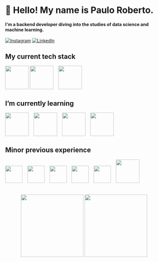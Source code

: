 # 👋 Hello! My name is Paulo Roberto.
#### I'm a backend developer diving into the studies of data science and machine learning.
[![Instagram](https://img.shields.io/badge/Instagram-%23E4405F.svg?logo=Instagram&logoColor=white)](https://instagram.com/pauloroberto.dev) [![LinkedIn](https://img.shields.io/badge/LinkedIn-%230077B5.svg?logo=linkedin&logoColor=white)](https://www.linkedin.com/in/paulorobertovrc/)

## My current tech stack
<div style="display: inline_block">
<img height="75" width="75" src="https://cdn.jsdelivr.net/gh/devicons/devicon/icons/java/java-original-wordmark.svg" />
<img height="75" width="75" src="https://cdn.jsdelivr.net/gh/devicons/devicon/icons/spring/spring-original-wordmark.svg" /> &nbsp;&nbsp;
<img height="75" width="75" src="https://cdn.jsdelivr.net/gh/devicons/devicon/icons/mysql/mysql-original-wordmark.svg" />

</div>

## I’m currently learning
<div style="display: inline_block">
<img height="75" width="75" src="https://cdn.jsdelivr.net/gh/devicons/devicon/icons/python/python-original-wordmark.svg" /> &nbsp;&nbsp;
<img height="75" width="75" src="https://cdn.jsdelivr.net/gh/devicons/devicon/icons/jupyter/jupyter-original-wordmark.svg" /> &nbsp;&nbsp;
<img height="75" width="75" src="https://cdn.jsdelivr.net/gh/devicons/devicon/icons/anaconda/anaconda-original.svg" /> &nbsp;&nbsp;
<img height="75" width="75" src="https://github.com/paulorobertovrc/paulorobertovrc/assets/70707151/bce47a2d-9dcd-4274-b24a-636d3fc85524" />
</div>

## Minor previous experience
<div style="display: inline_block">
<img height="55" width="55" src="https://cdn.jsdelivr.net/gh/devicons/devicon/icons/css3/css3-original.svg" /> &nbsp;&nbsp;
<img height="55" width="55" src="https://cdn.jsdelivr.net/gh/devicons/devicon/icons/html5/html5-original.svg" /> &nbsp;&nbsp;
<img height="55" width="55" src="https://cdn.jsdelivr.net/gh/devicons/devicon/icons/javascript/javascript-original.svg" /> &nbsp;&nbsp;
<img height="55" width="55" src="https://cdn.jsdelivr.net/gh/devicons/devicon/icons/c/c-plain.svg" /> &nbsp;&nbsp;
<img height="55" width="55" src="https://cdn.jsdelivr.net/gh/devicons/devicon/icons/cplusplus/cplusplus-plain.svg" /> &nbsp;&nbsp;
<img height="75" width="75" src="https://cdn.jsdelivr.net/gh/devicons/devicon/icons/php/php-original.svg" />
</div>

<!-- ## On the horizon
<div style="display: inline_block">
<img height="60" width="60" src="https://cdn.jsdelivr.net/gh/devicons/devicon/icons/apachekafka/apachekafka-original.svg" />
<img height="60" width="60" src="https://cdn.jsdelivr.net/gh/devicons/devicon/icons/postgresql/postgresql-original.svg" />          
<img height="60" width="60" src="https://cdn.jsdelivr.net/gh/devicons/devicon/icons/python/python-original.svg" />          
</div> -->
<br>
<br>
<div align="center">
<img height=200em src="https://github-readme-streak-stats.herokuapp.com/?user=paulorobertovrc&theme=nord&hide_border=false" />
<img height=200em src=https://github-readme-stats-p1rh.vercel.app/api/top-langs/?username=paulorobertovrc&theme=nord&hide_border=false&include_all_commits=true&count_private=true&layout=compact" />
</div>
